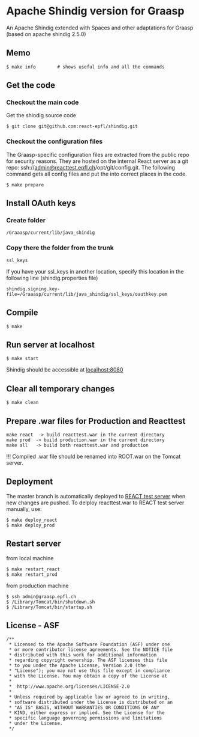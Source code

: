 # Apache Shindig version for Graasp

An Apache Shindig extended with Spaces and other adaptations
for Graasp (based on apache shindig 2.5.0)

## Memo

    $ make info        # shows useful info and all the commands


## Get the code


### Checkout the main code
Get the shindig source code

    $ git clone git@github.com:react-epfl/shindig.git

### Checkout the configuration files

The Graasp-specific configuration files are extracted from the public repo for security reasons. They are hosted on the internal React server as a git repo: ssh://admin@reacttest.epfl.ch/opt/git/config.git. The following command gets all config files and put the into correct places in the code.

    $ make prepare

## Install OAuth keys

### Create folder

    /Graaasp/current/lib/java_shindig
    
### Copy there the folder from the trunk

    ssl_keys
    
If you have your ssl_keys in another location, specify this location in the following line (shindig.properties file)

    shindig.signing.key-file=/Graaasp/current/lib/java_shindig/ssl_keys/oauthkey.pem

## Compile

    $ make

## Run server at localhost

    $ make start

Shindig should be accessible at [localhost:8080](http://localhost:8080)

## Clear all temporary changes
  
    $ make clean

## Prepare .war files for Production and Reacttest

    make react  -> build reacttest.war in the current directory
    make prod  -> build production.war in the current directory
    make all   -> build both reacttest.war and production
    
!!! Compiled .war file should be renamed into ROOT.war on the Tomcat server.

## Deployment
The master branch is automatically deployed to [REACT test server](http://reacttest.epfl.ch) when new changes
are pushed. To delploy reacttest.war to REACT test server manually, use:

    $ make deploy_react
    $ make deploy_prod

## Restart server
from local machine

    $ make restart_react
    $ make restart_prod

from production machine

    $ ssh admin@graasp.epfl.ch
    $ /Library/Tomcat/bin/shutdown.sh
    $ /Library/Tomcat/bin/startup.sh

## License - ASF
```
/**
 * Licensed to the Apache Software Foundation (ASF) under one
 * or more contributor license agreements. See the NOTICE file
 * distributed with this work for additional information
 * regarding copyright ownership. The ASF licenses this file
 * to you under the Apache License, Version 2.0 (the
 * "License"); you may not use this file except in compliance
 * with the License. You may obtain a copy of the License at
 * 
 *  http://www.apache.org/licenses/LICENSE-2.0
 *
 * Unless required by applicable law or agreed to in writing,
 * software distributed under the License is distributed on an
 * "AS IS" BASIS, WITHOUT WARRANTIES OR CONDITIONS OF ANY
 * KIND, either express or implied. See the License for the
 * specific language governing permissions and limitations
 * under the License.
 */
```
    
